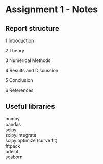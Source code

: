 # Assignment 1 - Notes

## Report structure
1 Introduction

2 Theory

3 Numerical Methods

4 Results and Discussion

5 Conclusion

6 References

## Useful libraries
numpy<br>
pandas<br>
scipy<br>
scipy.integrate<br>
scipy.optimize (curve fit)<br>
fftpack<br>
odeint<br>
seaborn<br>
